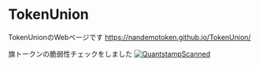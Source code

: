 # TokenUnion
TokenUnionのWebページです
https://nandemotoken.github.io/TokenUnion/

旗トークンの脆弱性チェックをしました
[![QuantstampScanned](https://protocol.quantstamp.com/badge)](https://protocol.quantstamp.com/report/222)
